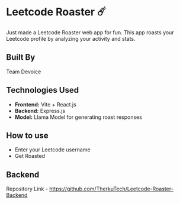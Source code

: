 # Leetcode Roaster ☄️

Just made a Leetcode Roaster web app for fun. This app roasts your Leetcode profile by analyzing your activity and stats. 

## Built By

Team Devoice

## Technologies Used

- **Frontend:** Vite + React.js
- **Backend:** Express.js
- **Model:** Llama Model for generating roast responses

## How to use

- Enter your Leetcode username
- Get Roasted
  
## Backend
Repository Link - https://github.com/TherkuTech/Leetcode-Roaster-Backend
